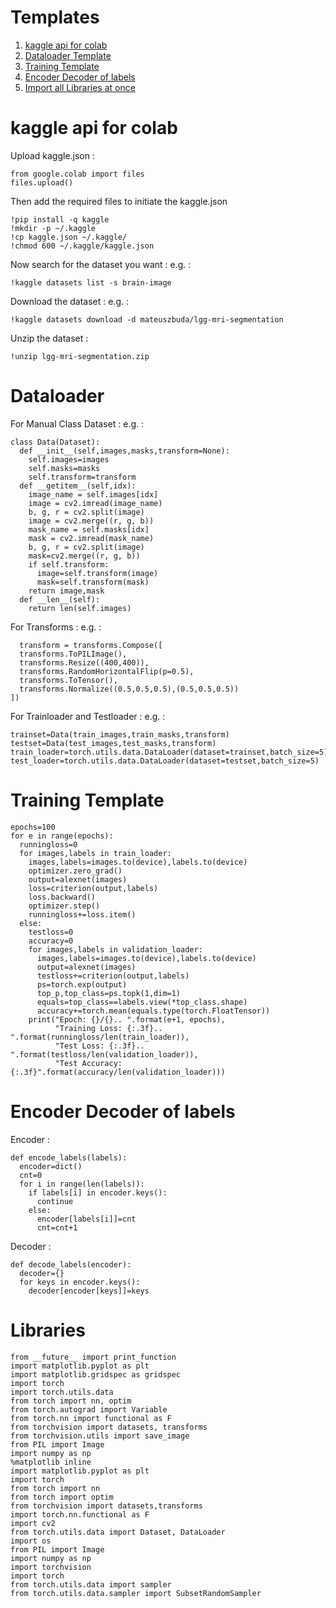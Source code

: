 # Templates

1. [kaggle api for colab](https://github.com/cskarthik7/Templates/#kaggle-api-for-colab)
2. [Dataloader Template](https://github.com/cskarthik7/Templates/#Dataloader)
3. [Training Template](https://github.com/cskarthik7/Templates/#Training-Template)
4. [Encoder Decoder of labels](https://github.com/cskarthik7/Templates/#Encoder-Decoder-of-labels)
5. [Import all Libraries at once](https://github.com/cskarthik7/Templates/#Libraries)




# kaggle api for colab
  
  Upload kaggle.json : 
    
    from google.colab import files
    files.upload()
    
  Then add the required files to initiate the kaggle.json
  
    !pip install -q kaggle
    !mkdir -p ~/.kaggle
    !cp kaggle.json ~/.kaggle/
    !chmod 600 ~/.kaggle/kaggle.json
 
  Now search for the dataset you want : 
  e.g. : 
  
    !kaggle datasets list -s brain-image
    
  Download the dataset :
  e.g. : 
  
    !kaggle datasets download -d mateuszbuda/lgg-mri-segmentation    
    
  Unzip the dataset : 
  
    !unzip lgg-mri-segmentation.zip
    

# Dataloader  

  For Manual Class Dataset : 
  e.g. : 
  
    class Data(Dataset):
      def __init__(self,images,masks,transform=None):
        self.images=images
        self.masks=masks
        self.transform=transform
      def __getitem__(self,idx):
        image_name = self.images[idx]
        image = cv2.imread(image_name)
        b, g, r = cv2.split(image)
        image = cv2.merge((r, g, b))
        mask_name = self.masks[idx]
        mask = cv2.imread(mask_name)
        b, g, r = cv2.split(image)
        mask=cv2.merge((r, g, b))
        if self.transform:
          image=self.transform(image)
          mask=self.transform(mask)
        return image,mask
      def __len__(self):
        return len(self.images)
        
  For Transforms : 
  e.g. :
    
      transform = transforms.Compose([
      transforms.ToPILImage(),
      transforms.Resize((400,400)),
      transforms.RandomHorizontalFlip(p=0.5),
      transforms.ToTensor(),
      transforms.Normalize((0.5,0.5,0.5),(0.5,0.5,0.5))
    ])
    
  For Trainloader and Testloader : 
  e.g. : 
  
    trainset=Data(train_images,train_masks,transform)
    testset=Data(test_images,test_masks,transform)
    train_loader=torch.utils.data.DataLoader(dataset=trainset,batch_size=5)
    test_loader=torch.utils.data.DataLoader(dataset=testset,batch_size=5)
    

# Training Template
  
    
    epochs=100
    for e in range(epochs):
      runningloss=0
      for images,labels in train_loader:
        images,labels=images.to(device),labels.to(device)
        optimizer.zero_grad()
        output=alexnet(images)
        loss=criterion(output,labels)
        loss.backward()
        optimizer.step()
        runningloss+=loss.item()
      else:
        testloss=0
        accuracy=0
        for images,labels in validation_loader:
          images,labels=images.to(device),labels.to(device)
          output=alexnet(images)
          testloss+=criterion(output,labels)
          ps=torch.exp(output)
          top_p,top_class=ps.topk(1,dim=1)
          equals=top_class==labels.view(*top_class.shape)
          accuracy+=torch.mean(equals.type(torch.FloatTensor))
        print("Epoch: {}/{}.. ".format(e+1, epochs),
              "Training Loss: {:.3f}.. ".format(runningloss/len(train_loader)),
              "Test Loss: {:.3f}.. ".format(testloss/len(validation_loader)),
              "Test Accuracy: {:.3f}".format(accuracy/len(validation_loader)))
              
              
    
# Encoder Decoder of labels

Encoder : 

    def encode_labels(labels):
      encoder=dict()
      cnt=0
      for i in range(len(labels)):
        if labels[i] in encoder.keys():
          continue
        else:
          encoder[labels[i]]=cnt
          cnt=cnt+1



Decoder : 
     
    def decode_labels(encoder):
      decoder={}
      for keys in encoder.keys():
        decoder[encoder[keys]]=keys
        
        
        
# Libraries

    from __future__ import print_function
    import matplotlib.pyplot as plt
    import matplotlib.gridspec as gridspec
    import torch
    import torch.utils.data
    from torch import nn, optim
    from torch.autograd import Variable
    from torch.nn import functional as F
    from torchvision import datasets, transforms
    from torchvision.utils import save_image
    from PIL import Image
    import numpy as np
    %matplotlib inline
    import matplotlib.pyplot as plt
    import torch
    from torch import nn
    from torch import optim
    from torchvision import datasets,transforms
    import torch.nn.functional as F
    import cv2
    from torch.utils.data import Dataset, DataLoader
    import os
    from PIL import Image
    import numpy as np
    import torchvision
    import torch
    from torch.utils.data import sampler
    from torch.utils.data.sampler import SubsetRandomSampler 
 
  
    
